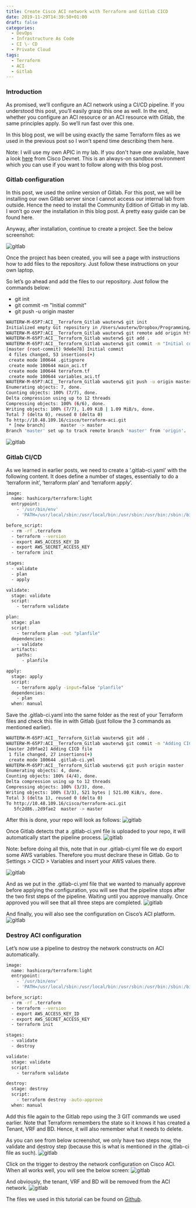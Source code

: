 ```yaml
---
title: Create Cisco ACI network with Terraform and Gitlab CICD
date: 2019-11-29T14:39:50+01:00
draft: false
categories:
  - DevOps
  - Infrastructure As Code
  - CI \- CD
  - Private Cloud
tags:
  - Terraform
  - ACI
  - Gitlab
---
```

### Introduction
As promised, we’ll configure an ACI network using a CI/CD pipeline. If you understood this post, you’ll easily grasp this one as well. In the end, whether you configure an ACI resource or an ACI resource with Gitlab, the same principles apply. So we’ll run fast over this one.

In this blog post, we will be using exactly the same Terraform files as we used in the previous post so I won’t spend time describing them here.

Note: I will use my own APIC in my lab. If you don't have one available, have a look [here](https://devnetsandbox.cisco.com/RM/Diagram/Index/5a229a7c-95d5-4cfd-a651-5ee9bc1b30e2?diagramType=Topology) from Cisco Devnet. This is an always-on sandbox environment which you can use if you want to follow along with this blog post.

### Gitlab configuration
In this post, we used the online version of Gitlab. For this post, we will be installing our own Gitlab server since I cannot access our internal lab from outside. Hence the need to install the Community Edition of Gitlab in my lab. I won’t go over the installation in this blog post. A pretty easy guide can be found here.

Anyway, after installation, continue to create a project. See the below screenshot:

![gitlab](/images/2019-11-29-1.png)

Once the project has been created, you will see a page with instructions how to add files to the repository. Just follow these instructions on your own laptop. 

So let’s go ahead and add the files to our repository. Just follow the commands below:
- git init
- git commit -m "Initial commit"
- git push -u origin master

```bash
WAUTERW-M-65P7:ACI__Terraform_Gitlab wauterw$ git init
Initialized empty Git repository in /Users/wauterw/Dropbox/Programming/blog-hugo-netlify-code/ACI__Terraform_Gitlab/.git/
WAUTERW-M-65P7:ACI__Terraform_Gitlab wauterw$ git remote add origin http://10.48.109.16/cisco/terraform-aci.git
WAUTERW-M-65P7:ACI__Terraform_Gitlab wauterw$ git add .
WAUTERW-M-65P7:ACI__Terraform_Gitlab wauterw$ git commit -m "Initial commit"
[master (root-commit) 9de6e78] Initial commit
 4 files changed, 53 insertions(+)
 create mode 100644 .gitignore
 create mode 100644 main_aci.tf
 create mode 100644 terraform.tf
 create mode 100644 variables_aci.tf
WAUTERW-M-65P7:ACI__Terraform_Gitlab wauterw$ git push -u origin master
Enumerating objects: 7, done.
Counting objects: 100% (7/7), done.
Delta compression using up to 12 threads
Compressing objects: 100% (6/6), done.
Writing objects: 100% (7/7), 1.09 KiB | 1.09 MiB/s, done.
Total 7 (delta 0), reused 0 (delta 0)
To http://10.48.109.16/cisco/terraform-aci.git
 * [new branch]      master -> master
Branch 'master' set up to track remote branch 'master' from 'origin'.
```
![gitlab](/images/2019-11-29-3.png)

### Gitlab CI/CD

As we learned in earlier posts, we need to create a ‘.gitlab-ci.yaml’ with the following content. It does define a number of stages, essentially to do a ‘terraform init’, ‘terraform plan’ and ‘terraform apply’.
```bash
image:
  name: hashicorp/terraform:light
  entrypoint:
    - '/usr/bin/env'
    - 'PATH=/usr/local/sbin:/usr/local/bin:/usr/sbin:/usr/bin:/sbin:/bin'

before_script:
  - rm -rf .terraform
  - terraform --version
  - export AWS_ACCESS_KEY_ID
  - export AWS_SECRET_ACCESS_KEY
  - terraform init

stages:
  - validate
  - plan
  - apply

validate:
  stage: validate
  script:
    - terraform validate

plan:
  stage: plan
  script:
    - terraform plan -out "planfile"
  dependencies:
    - validate
  artifacts:
    paths:
      - planfile

apply:
  stage: apply
  script:
    - terraform apply -input=false "planfile"
  dependencies:
    - plan
  when: manual
```
Save the .gitlab-ci.yaml into the same folder as the rest of your Terraform files and check this file in with Gitlab (just follow the 3 commands as mentioned earlier).

```bash
WAUTERW-M-65P7:ACI__Terraform_Gitlab wauterw$ git add .
WAUTERW-M-65P7:ACI__Terraform_Gitlab wauterw$ git commit -m "Adding CICD file"
[master 2d9fae2] Adding CICD file
 1 file changed, 27 insertions(+)
 create mode 100644 .gitlab-ci.yml
WAUTERW-M-65P7:ACI__Terraform_Gitlab wauterw$ git push origin master
Enumerating objects: 4, done.
Counting objects: 100% (4/4), done.
Delta compression using up to 12 threads
Compressing objects: 100% (3/3), done.
Writing objects: 100% (3/3), 521 bytes | 521.00 KiB/s, done.
Total 3 (delta 1), reused 0 (delta 0)
To http://10.48.109.16/cisco/terraform-aci.git
   5fc2d86..2d9fae2  master -> master
```

After this is done, your repo will look as follows:
![gitlab](/images/2019-11-29-4.png)

Once Gitlab detects that a .gitlab-ci.yml file is uploaded to your repo, it will automatically start the pipeline process.
![gitlab](/images/2019-11-29-5.png)

Note: before doing all this, note that in our .gitlab-ci.yml file we do export some AWS variables. Therefore you must declrare these in Gitlab. Go to Settings > CICD > Variables and insert your AWS values there.

![gitlab](/images/2019-11-29-11.png)

And as we put in the .gitlab-ci.yml file that we wanted to manually approve before applying the configuration, you will see that the pipeline stops after the two first steps of the pipeline. Waiting until you approve manually. Once approved you will see that all three steps are completed.
![gitlab](/images/2019-11-29-6.png)

And finally, you will also see the configuration on Cisco’s ACI platform.
![gitlab](/images/2019-11-29-7.png)

### Destroy ACI configuration
Let’s now use a pipeline to destroy the network constructs on ACI automatically.
```bash
image:
  name: hashicorp/terraform:light
  entrypoint:
    - '/usr/bin/env'
    - 'PATH=/usr/local/sbin:/usr/local/bin:/usr/sbin:/usr/bin:/sbin:/bin'

before_script:
  - rm -rf .terraform
  - terraform --version
  - export AWS_ACCESS_KEY_ID
  - export AWS_SECRET_ACCESS_KEY
  - terraform init

stages:
  - validate
  - destroy

validate:
  stage: validate
  script:
    - terraform validate

destroy:
  stage: destroy
  script:
    - terraform destroy -auto-approve
  when: manual
  ```
Add this file again to the Gitlab repo using the 3 GIT commands we used earlier. Note that Terraform remembers the state so it knows it has created a Tenant, VRF and BD. Hence, it will also remember what it needs to delete.

As you can see from below screenshot, we only have two steps now, the validate and destroy step (because this is what is mentioned in the .gitlab-ci file as such).
![gitlab](/images/2019-11-29-8.png)

Click on the trigger to destroy the network configuration on Cisco ACI. When all works well, you will see the below screen:
![gitlab](/images/2019-11-29-9.png)

And obviously, the tenant, VRF and BD will be removed from the ACI network.
![gitlab](/images/2019-11-29-10.png)

The files we used in this tutorial can be found on [Github](https://github.com/wiwa1978/blog-hugo-netlify-code/tree/master/ACI_Terraform_Gitlab).